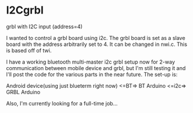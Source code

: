 I2Cgrbl
=======

grbl with I2C input (address=4)


I wanted to control a grbl board using i2c. The grbl board is set as a slave board with the address 
arbitrarily set to 4. It can be changed in nwi.c. This is based off of twi.

I have a working bluetooth multi-master i2c grbl setup now for 2-way communication between mobile 
device and grbl, but I'm still testing it and I'll post the code for the various parts in the near future. 
The set-up is:

Android device(using just blueterm right now) <=BT=> BT Arduino <=i2c=> GRBL Arduino

Also, I'm currently looking for a full-time job...
